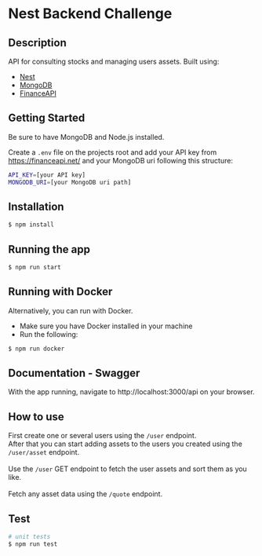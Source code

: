 # Nest Backend Challenge

## Description

API for consulting stocks and managing users assets. Built using:

- [Nest](https://github.com/nestjs/nest)
- [MongoDB](https://www.mongodb.com/)
- [FinanceAPI](https://financeapi.net/)

## Getting Started

<p>Be sure to have MongoDB and Node.js installed.</p>
<p>Create a <code>.env</code> file on the projects root and add your API key from <a href="https://financeapi.net/">https://financeapi.net/</a> and your MongoDB uri following this structure:</p>

```bash
API_KEY=[your API key]
MONGODB_URI=[your MongoDB uri path]
```

## Installation

```bash
$ npm install
```

## Running the app

```bash
$ npm run start
```

## Running with Docker

Alternatively, you can run with Docker.

- Make sure you have Docker installed in your machine
- Run the following:

```bash
$ npm run docker
```

## Documentation - Swagger

With the app running, navigate to http://localhost:3000/api on your browser.

## How to use

First create one or several users using the `/user` endpoint.<br>
After that you can start adding assets to the users you created using the `/user/asset` endpoint. <br><br>
Use the `/user` GET endpoint to fetch the user assets and sort them as you like.<br><br>
Fetch any asset data using the `/quote` endpoint.

## Test

```bash
# unit tests
$ npm run test
```
